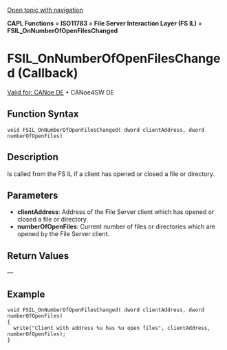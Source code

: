 [Open topic with navigation](../../../../../../CANoeDEFamily.htm#Topics/CAPLFunctions/ISO11783/ISOInteractionLayerFS/Functions/CAPLfunctionIso11783FSILOnNumberOfOpenFilesChanged.md)

**CAPL Functions** » **ISO11783** » **File Server Interaction Layer (FS IL)** » **FSIL_OnNumberOfOpenFilesChanged**

# FSIL_OnNumberOfOpenFilesChanged (Callback)

[Valid for: CANoe DE](../../../../Shared/FeatureAvailability.md) • CANoe4SW DE

## Function Syntax

```plaintext
void FSIL_OnNumberOfOpenFilesChanged( dword clientAddress, dword numberOfOpenFiles)
```

## Description

Is called from the FS IL if a client has opened or closed a file or directory.

## Parameters

- **clientAddress**: Address of the File Server client which has opened or closed a file or directory.
- **numberOfOpenFiles**: Current number of files or directories which are opened by the File Server client.

## Return Values

—

## Example

```plaintext
void FSIL_OnNumberOfOpenFilesChanged( dword clientAddress, dword numberOfOpenFiles)
{
  write("Client with address %u has %u open files", clientAddress, numberOfOpenFiles);
}
```
